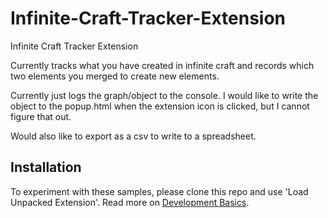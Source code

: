 # Infinite-Craft-Tracker-Extension
Infinite Craft Tracker Extension

Currently tracks what you have created in infinite craft and records which two elements you merged to create new elements.

Currently just logs the graph/object to the console. I would like to write the object to the popup.html when the extension icon is clicked, but I cannot figure that out.

Would also like to export as a csv to write to a spreadsheet.

## Installation

To experiment with these samples, please clone this repo and use 'Load Unpacked Extension'.
Read more on [Development Basics](https://developer.chrome.com/docs/extensions/mv3/getstarted/development-basics/#load-unpacked).

